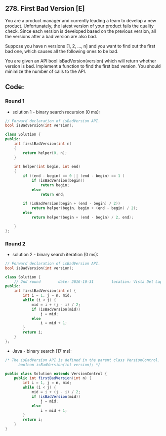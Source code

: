 ## 278. First Bad Version [E]
You are a product manager and currently leading a team to develop a new product. Unfortunately, the latest version of your product fails the quality check. Since each version is developed based on the previous version, all the versions after a bad version are also bad.

Suppose you have n versions [1, 2, ..., n] and you want to find out the first bad one, which causes all the following ones to be bad.

You are given an API bool isBadVersion(version) which will return whether version is bad. Implement a function to find the first bad version. You should minimize the number of calls to the API.

## Code:
### Round 1
- solution 1 - binary search recursion (0 ms):
```c++
// Forward declaration of isBadVersion API.
bool isBadVersion(int version);

class Solution {
public:
    int firstBadVersion(int n)
    {
        return helper(0, n);
    }
    
    int helper(int begin, int end)
    {
        if ((end - begin) == 0 || (end - begin) == 1 )
            if (isBadVersion(begin))
                return begin;
            else
                return end;
            
        if (isBadVersion(begin + (end - begin) / 2))            
            return helper(begin, begin + (end - begin) / 2);
        else
            return helper(begin + (end - begin) / 2, end);

    }
};

```

### Round 2
- solution 2 - binary search iteration (0 ms):
```c++
// Forward declaration of isBadVersion API.
bool isBadVersion(int version);

class Solution {
    // 2nd round        date: 2016-10-31        location: Vista Del Lago III 
public:
    int firstBadVersion(int n) {
        int i = 1, j = n, mid;
        while (i < j) {
            mid = i + (j - i) / 2;
            if (isBadVersion(mid))  
                j = mid;
            else
                i = mid + 1;
        }
        return i;
    }
};
```

- Java - binary search (17 ms):
```java
/* The isBadVersion API is defined in the parent class VersionControl.
      boolean isBadVersion(int version); */

public class Solution extends VersionControl {
    public int firstBadVersion(int n) {
        int i = 1, j = n, mid;
        while (i < j) {
            mid = i + (j - i) / 2;
            if (isBadVersion(mid))  
                j = mid;
            else    
                i = mid + 1;
        }
        return i;
    }
}
```
